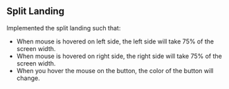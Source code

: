 ## Split Landing
Implemented the split landing such that:
- When mouse is hovered on left side, the left side will take 75% of the screen width.
- When mouse is hovered on right side, the right side will take 75% of the screen width.
- When you hover the mouse on the button, the color of the button will change.